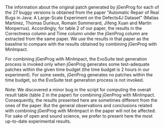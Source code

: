 The information about the original patch generated by jGenProg for each of the 27 buggy versions is obtained from the paper
"Automatic Repair of Real Bugs in Java: A Large-Scale Experiment on the Defects4J Dataset" (Matias Martinez, Thomas Durieux, 
Romain Sommerard, Jifeng Xuan and Martin Monperrus). Accordingly, for table 2 of our paper, the results in the Correctness
column and Time column under the jGenProg column are extracted from the same paper. We use the results in that paper as the 
baseline to compare with the results obtained by combining jGenProg with MinImpact.

For combining jGenProg with MinImpact, the EvoSuite test generation process is invoked only when jGenProg generates some 
test-adequate patches within the given time budget (the time budget is 2 hours in our experiment). For some seeds, jGenProg
generates no patches within the time budget, so the EvoSuite test generation process is not invoked.

Note: We discovered a minor bug in the script for computing the overall result table (table 2 in the paper) for combining 
jGenProg with MinImpact. Consequently, the results presented here are sometimes different from the ones of the paper. But 
the general observations and conclusions related with combining jGenProg with MinImpact in the paper will not be affected.
For sake of open and sound science, we prefer to present here the most up-to-date experimental results.
